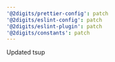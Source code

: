 ```yaml
---
'@2digits/prettier-config': patch
'@2digits/eslint-config': patch
'@2digits/eslint-plugin': patch
'@2digits/constants': patch
---
```


Updated tsup

